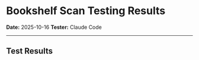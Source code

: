 # Bookshelf Scan Testing Results
**Date:** 2025-10-16
**Tester:** Claude Code

---

## Test Results
